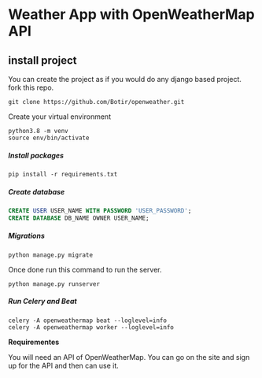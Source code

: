 # Weather App with OpenWeatherMap API

## install project
You can create the project as if you would do any django based project.
fork this repo.

```git
git clone https://github.com/Botir/openweather.git
```
Create your virtual environment

```git
python3.8 -m venv
source env/bin/activate
```
##### Install packages
```git
pip install -r requirements.txt
```

##### Create database
```sql
CREATE USER USER_NAME WITH PASSWORD 'USER_PASSWORD';
CREATE DATABASE DB_NAME OWNER USER_NAME;
```
##### Migrations 
```git
python manage.py migrate
```

Once done run this command to run the server.
```git
python manage.py runserver
```

##### Run Celery and Beat
 ```git
celery -A openweathermap beat --loglevel=info
celery -A openweathermap worker --loglevel=info
```


**Requirementes**

You will need an API of OpenWeatherMap. You can go on the site and sign up for the API and then can use it.


